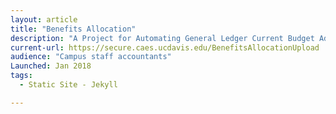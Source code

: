 ```yaml
---
layout: article
title: "Benefits Allocation"
description: "A Project for Automating General Ledger Current Budget Adjustments necessitated by campus' de-centralization of benefits allocation credits and expenses."
current-url: https://secure.caes.ucdavis.edu/BenefitsAllocationUpload
audience: "Campus staff accountants"
Launched: Jan 2018
tags: 
  - Static Site - Jekyll

---
```

